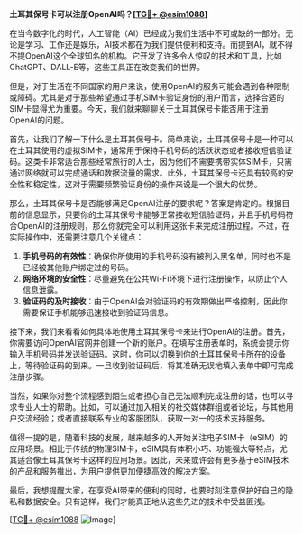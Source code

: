 **土耳其保号卡可以注册OpenAI吗？[[TG💪+ @esim1088](https://t.me/s/esim1088)]**

在当今数字化的时代，人工智能（AI）已经成为我们生活中不可或缺的一部分。无论是学习、工作还是娱乐，AI技术都在为我们提供便利和支持。而提到AI，就不得不提OpenAI这个全球知名的机构。它开发了许多令人惊叹的技术和工具，比如ChatGPT、DALL-E等，这些工具正在改变我们的世界。

但是，对于生活在不同国家的用户来说，使用OpenAI的服务可能会遇到各种限制或障碍。尤其是对于那些希望通过手机SIM卡验证身份的用户而言，选择合适的SIM卡显得尤为重要。今天，我们就来聊聊关于土耳其保号卡能否用于注册OpenAI的问题。

首先，让我们了解一下什么是土耳其保号卡。简单来说，土耳其保号卡是一种可以在土耳其使用的虚拟SIM卡，通常用于保持手机号码的活跃状态或者接收短信验证码。这类卡非常适合那些经常旅行的人士，因为他们不需要携带实体SIM卡，只需通过网络就可以完成通话和数据流量的需求。此外，土耳其保号卡还具有较高的安全性和稳定性，这对于需要频繁验证身份的操作来说是一个很大的优势。

那么，土耳其保号卡是否能够满足OpenAI注册的要求呢？答案是肯定的。根据目前的信息显示，只要你的土耳其保号卡能够正常接收短信验证码，并且手机号码符合OpenAI的注册规则，那么你就完全可以利用这张卡来完成注册过程。不过，在实际操作中，还需要注意几个关键点：

1. **手机号码的有效性**：确保你所使用的手机号码没有被列入黑名单，同时也不是已经被其他账户绑定过的号码。
2. **网络环境的安全性**：尽量避免在公共Wi-Fi环境下进行注册操作，以防止个人信息泄露。
3. **验证码的及时接收**：由于OpenAI会对验证码的有效期做出严格控制，因此你需要保证手机能够迅速接收到验证码信息。

接下来，我们来看看如何具体地使用土耳其保号卡来进行OpenAI的注册。首先，你需要访问OpenAI官网并创建一个新的账户。在填写注册表单时，系统会提示你输入手机号码并发送验证码。这时，你可以切换到你的土耳其保号卡所在的设备上，等待验证码的到来。一旦收到验证码后，将其准确无误地填入表单中即可完成注册步骤。

当然，如果你对整个流程感到陌生或者担心自己无法顺利完成注册的话，也可以寻求专业人士的帮助。比如，可以通过加入相关的社交媒体群组或者论坛，与其他用户交流经验；或者直接联系专业的客服团队，获取一对一的技术支持服务。

值得一提的是，随着科技的发展，越来越多的人开始关注电子SIM卡（eSIM）的应用场景。相比于传统的物理SIM卡，eSIM具有体积小巧、功能强大等特点，尤其适合像土耳其保号卡这样的应用场景。因此，未来或许会有更多基于eSIM技术的产品和服务推出，为用户提供更加便捷高效的解决方案。

最后，我想提醒大家，在享受AI带来的便利的同时，也要时刻注意保护好自己的隐私和数据安全。只有这样，我们才能真正地从这些先进的技术中受益匪浅。

[[TG💪+ @esim1088](https://t.me/s/esim1088) ![Image](https://i.postimg.cc/4NQfJmqS/Snipaste-2025-05-13-00-14-12.png)]